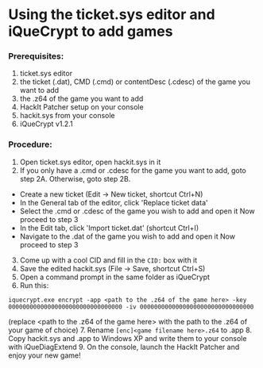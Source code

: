 # Using the ticket.sys editor and iQueCrypt to add games

### Prerequisites:

1. ticket.sys editor
2. the ticket (.dat), CMD (.cmd) or contentDesc (.cdesc) of the game you want to add
3. the .z64 of the game you want to add
4. HackIt Patcher setup on your console
5. hackit.sys from your console
6. iQueCrypt v1.2.1

### Procedure:

1. Open ticket.sys editor, open hackit.sys in it
2. If you only have a .cmd or .cdesc for the game you want to add, goto step 2A. Otherwise, goto step 2B.
  * Create a new ticket (Edit → New ticket, shortcut Ctrl+N)
  *  In the General tab of the editor, click 'Replace ticket data'
  * Select the .cmd or .cdesc of the game you wish to add and open it
Now proceed to step 3
  * In the Edit tab, click 'Import ticket.dat' (shortcut Ctrl+I)
  * Navigate to the .dat of the game you wish to add and open it
Now proceed to step 3
3. Come up with a cool CID and fill in the `CID:` box with it
4. Save the edited hackit.sys (File → Save, shortcut Ctrl+S)
5. Open a command prompt in the same folder as iQueCrypt
6. Run this:
```
iquecrypt.exe encrypt -app <path to the .z64 of the game here> -key 00000000000000000000000000000000 -iv 00000000000000000000000000000000
```
(replace <path to the .z64 of the game here> with the path to the .z64 of your game of choice)
7. Rename `[enc]<game filename here>.z64` to <CID from earlier>.app
8. Copy hackit.sys and <CID>.app to Windows XP and write them to your console with iQueDiagExtend
9. On the console, launch the HackIt Patcher and enjoy your new game!
